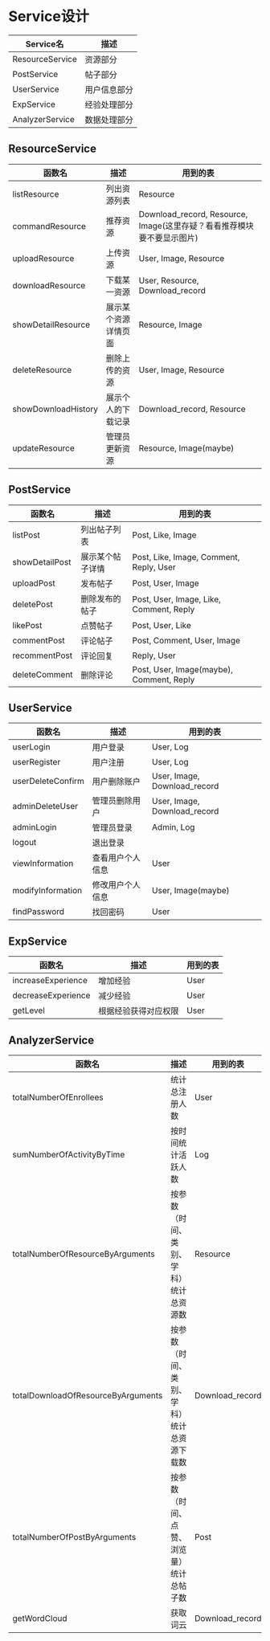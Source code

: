 # Service设计

| Service名            | 描述       |
| --------------- | ---------- |
| ResourceService          | 资源部分   |
| PostService         | 帖子部分 |
| UserService          | 用户信息部分  |
| ExpService | 经验处理部分 |
| AnalyzerService | 数据处理部分 |

## ResourceService

| 函数名            | 描述       | 用到的表 |
| --------------- | ---------- | ------------ |
| listResource | 列出资源列表 | Resource |
| commandResource| 推荐资源 | Download_record, Resource, Image(这里存疑？看看推荐模块要不要显示图片) |
|uploadResource| 上传资源| User, Image, Resource |
|downloadResource | 下载某一资源 | User, Resource, Download_record |
| showDetailResource |展示某个资源详情页面 | Resource, Image |
| deleteResource| 删除上传的资源 | User, Image, Resource |
| showDownloadHistory | 展示个人的下载记录 | Download_record, Resource |
| updateResource | 管理员更新资源 | Resource, Image(maybe) |


## PostService
| 函数名            | 描述       | 用到的表 |
| --------------- | ---------- | ------------ |
|listPost | 列出帖子列表| Post, Like, Image |
|showDetailPost |展示某个帖子详情 | Post, Like, Image, Comment, Reply, User |
|uploadPost |发布帖子 | Post, User, Image |
|deletePost |删除发布的帖子 | Post, User, Image, Like, Comment, Reply |
|likePost |点赞帖子 | Post, User, Like |
|commentPost |评论帖子 | Post, Comment, User, Image |
|recommentPost |评论回复 | Reply, User |
|deleteComment| 删除评论| Post, User, Image(maybe), Comment, Reply |

## UserService
| 函数名            | 描述       | 用到的表 |
| --------------- | ---------- | ------------ |
|userLogin | 用户登录| User, Log |
| userRegister|用户注册 | User, Log |
|userDeleteConfirm |用户删除账户 | User, Image, Download_record |
|adminDeleteUser |管理员删除用户 |  User, Image, Download_record |
|adminLogin |管理员登录 |Admin, Log|
|logout |退出登录 | |
|viewInformation |查看用户个人信息 | User |
|modifyInformation |修改用户个人信息 | User, Image(maybe) |
|findPassword | 找回密码| User |

## ExpService

| 函数名             | 描述                 | 用到的表 |
| ------------------ | -------------------- | ------------ |
| increaseExperience | 增加经验             | User |
| decreaseExperience | 减少经验             | User |
| getLevel           | 根据经验获得对应权限 | User |

## AnalyzerService

| 函数名                             | 描述                                       | 用到的表 |
| ---------------------------------- | ------------------------------------------ | ------------ |
| totalNumberOfEnrollees             | 统计总注册人数                             | User |
| sumNumberOfActivityByTime          | 按时间统计活跃人数                         | Log |
| totalNumberOfResourceByArguments   | 按参数（时间、类别、学科）统计总资源数     | Resource |
| totalDownloadOfResourceByArguments | 按参数（时间、类别、学科）统计总资源下载数 | Download_record |
| totalNumberOfPostByArguments       | 按参数（时间、点赞、浏览量）统计总帖子数   | Post |
| getWordCloud                       | 获取词云                                   | Download_record |
